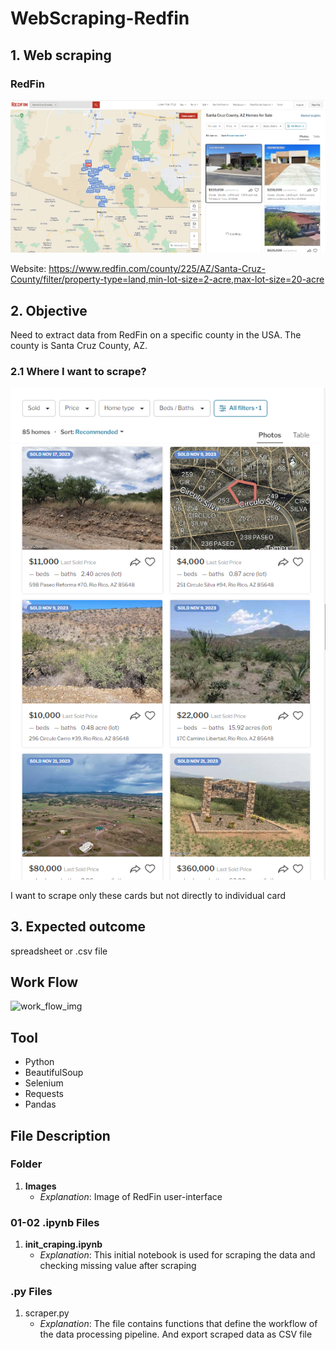 ﻿# WebScraping-Redfin
## 1. Web scraping
### RedFin

![webpage.png](https://github.com/Pisit-Janthawee/WebScraping-Redfin/blob/main/Images/webpage.png)

Website: https://www.redfin.com/county/225/AZ/Santa-Cruz-County/filter/property-type=land,min-lot-size=2-acre,max-lot-size=20-acre

## 2. Objective
Need to extract data from RedFin on a specific county in the USA. The county is Santa Cruz County, AZ.

### 2.1 Where I want to scrape?
![homecards.png](https://github.com/Pisit-Janthawee/WebScraping-Redfin/blob/main/Images/homecards.png)


I want to scrape only these cards but not directly to individual card

## 3. Expected outcome
spreadsheet or .csv file

## Work Flow
![work_flow_img](https://github.com/Pisit-Janthawee/Web-Scraping-DrugBank-Selenium/assets/133638243/e3c8dcb8-e9ba-49ee-a58d-c0ee43e311f7)

## Tool
- Python
- BeautifulSoup
- Selenium 
- Requests
- Pandas

## File Description

### Folder

1. **Images**
    - *Explanation*: Image of RedFin user-interface 

### 01-02 .ipynb Files

1. **init_craping.ipynb**
    - *Explanation*: This initial notebook is used for scraping the data and checking missing value after scraping 

### .py Files

1. scraper.py
    - *Explanation*: The file contains functions that define the workflow of the data processing pipeline. And export scraped data as CSV file
